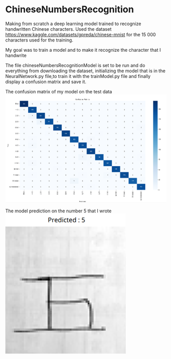 # ChineseNumbersRecognition


Making from scratch a deep learning model trained to recognize handwritten Chinese characters.
Used the dataset https://www.kaggle.com/datasets/gpreda/chinese-mnist for the 15 000 characters used for the training.

My goal was to train a model and to make it recognize the character that I handwrite


The file chineseNumbersRecognitionModel is set to be run and do everything from downloading the dataset, initializing the model that is in the NeuralNetwork.py file,to train it with the trainModel.py file and finally display a confusion matrix and save it.


The confusion matrix of my model on the test data
![alt text](ConfusionMatrix.png)


The model prediction on the number 5 that I wrote
![alt text](Predicted.png)